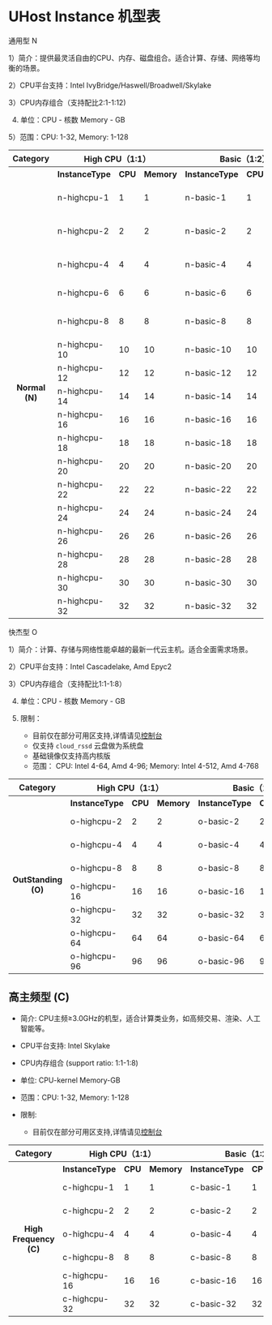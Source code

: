 
# UHost Instance 机型表

通用型 N

1）简介：提供最灵活自由的CPU、内存、磁盘组合。适合计算、存储、网络等均衡的场景。

2）CPU平台支持：Intel IvyBridge/Haswell/Broadwell/Skylake

3）CPU内存组合（支持配比2:1-1:12)

4) 单位：CPU - 核数 Memory - GB

5）范围：CPU: 1-32, Memory: 1-128

<table><tr><th colspan="1">Category</th><th colspan="3">High CPU（1:1）</th><th colspan="3"> Basic（1:2）</th><th colspan="3"> Standard（1:4）</th><th colspan="3"> High Memory（1:8）</th><th colspan="3"> Customized（2:1-1:12）</th></tr><tr><th rowspan="18">Normal (N) </th><th>InstanceType</th><th>CPU</th><th>Memory</th><th>InstanceType</th><th>CPU</th><th>Memory</th><th>InstanceType</th><th>CPU</th><th>Memory</th><th>InstanceType</th><th>CPU</th><th>Memory</th><th>InstanceType</th><th>CPU</th><th>Memory</th></tr><tr><td>n-highcpu-1</td><td>1</td><td>1</td><td>n-basic-1</td><td>1</td><td>2</td><td>n-standard-1</td><td>1</td><td>4</td> <td>n-highmem-1</td><td>1</td><td>8</td><td>n-customized-2-1</td><td>2</td><td>1</td></tr><tr><td>n-highcpu-2</td><td>2</td><td>2</td><td>n-basic-2</td><td>2</td><td>4</td><td>n-standard-2</td><td>2</td><td>8</td> <td>n-highmem-2</td><td>2</td><td>16</td><td>n-customized-2-14</td><td>2</td><td>14</td> </tr><tr><td>n-highcpu-4</td><td>4</td><td>4</td><td>n-basic-4</td><td>4</td><td>8</td><td>n-standard-4</td><td>4</td><td>16</td> <td>n-highmem-4</td><td>4</td><td>32</td> <td>n-customized-4-18</td><td>4</td><td>18</td></tr><tr><td>n-highcpu-6</td><td>6</td><td>6</td><td>n-basic-6</td><td>6</td><td>12</td><td>n-standard-6</td><td>6</td><td>24</td> <td>n-highmem-6</td><td>6</td><td>48</td><td>...</td><td>...</td><td>...</td></tr> <tr><td>n-highcpu-8</td><td>8</td><td>8</td><td>n-basic-8</td><td>8</td><td>16</td><td>n-standard-8</td><td>8</td><td>32</td> <td>n-highmem-8</td><td>8</td><td>64</td><td>n-customized-4-48</td><td>4</td><td>48</td> </tr> <tr><td>n-highcpu-10</td><td>10</td><td>10</td><td>n-basic-10</td><td>10</td><td>20</td><td>n-standard-10</td><td>10</td><td>40</td> <td>n-highmem-10</td><td>10</td><td>80</td><td>...</td><td>...</td><td>...</td> </tr> <tr><td>n-highcpu-12</td><td>12</td><td>12</td><td>n-basic-12</td><td>12</td><td>24</td><td>n-standard-12</td><td>12</td><td>48</td> <td>n-highmem-12</td><td>12</td><td>96</td> </tr> <tr><td>n-highcpu-14</td><td>14</td><td>14</td><td>n-basic-14</td><td>14</td><td>28</td><td>n-standard-14</td><td>14</td><td>56</td> <td>n-highmem-14</td><td>14</td><td>112</td> </tr> <tr><td>n-highcpu-16</td><td>16</td><td>16</td><td>n-basic-16</td><td>16</td><td>32</td><td>n-standard-16</td><td>16</td><td>64</td> <td>n-highmem-16</td><td>16</td><td>128</td> </tr> <tr><td>n-highcpu-18</td><td>18</td><td>18</td><td>n-basic-18</td><td>18</td><td>36</td><td>n-standard-18</td><td>18</td><td>72</td></tr> <tr><td>n-highcpu-20</td><td>20</td><td>20</td><td>n-basic-20</td><td>20</td><td>40</td><td>n-standard-20</td><td>20</td><td>80</td></tr> <tr><td>n-highcpu-22</td><td>22</td><td>22</td><td>n-basic-22</td><td>22</td><td>44</td><td>n-standard-22</td><td>22</td><td>88</td></tr> <tr><td>n-highcpu-24</td><td>24</td><td>24</td><td>n-basic-24</td><td>24</td><td>48</td><td>n-standard-24</td><td>24</td><td>96</td></tr> <tr><td>n-highcpu-26</td><td>26</td><td>26</td><td>n-basic-26</td><td>26</td><td>52</td><td>n-standard-26</td><td>26</td><td>104</td></tr> <tr><td>n-highcpu-28</td><td>28</td><td>28</td><td>n-basic-28</td><td>28</td><td>56</td><td>n-standard-28</td><td>28</td><td>112</td></tr> <tr><td>n-highcpu-30</td><td>30</td><td>30</td><td>n-basic-30</td><td>30</td><td>60</td><td>n-standard-30</td><td>30</td><td>120</td></tr> <tr><td>n-highcpu-32</td><td>32</td><td>32</td><td>n-basic-32</td><td>32</td><td>64</td><td>n-standard-32</td><td>32</td><td>128</td></tr> </table>

快杰型 O

1）简介：计算、存储与网络性能卓越的最新一代云主机。适合全面需求场景。

2）CPU平台支持：Intel Cascadelake, Amd Epyc2

3）CPU内存组合（支持配比1:1-1:8）

4) 单位：CPU - 核数 Memory - GB

5) 限制：
    - 目前仅在部分可用区支持,详情请见[控制台](https://console.ucloud.cn/uhost/uhost/create)
    - 仅支持 `cloud_rssd` 云盘做为系统盘
    - 基础镜像仅支持高内核版
    - 范围： CPU: Intel 4-64, Amd 4-96;  Memory: Intel 4-512, Amd 4-768

<table><tr><th colspan="1">Category</th><th colspan="3">High CPU（1:1）</th><th colspan="3">Basic（1:2）</th><th colspan="3">Standard（1:4）</th><th colspan="3">High Memory（1:8）</th></tr><tr><th rowspan="8">OutStanding (O)</th><th>InstanceType</th><th>CPU</th><th>Memory</th><th>InstanceType</th><th>CPU</th><th>Memory</th><th>InstanceType</th><th>CPU</th><th>Memory</th><th>InstanceType</th><th>CPU</th><th>Memory</th></tr><tr><td>o-highcpu-2</td><td>2</td><td>2</td><td>o-basic-2</td><td>2</td><td>4</td><td>o-standard-2</td><td>2</td><td>8</td><td>o-highmem-2</td><td>2</td><td>16</td></tr><tr><td>o-highcpu-4</td><td>4</td><td>4</td><td>o-basic-4</td><td>4</td><td>8</td><td>o-standard-4</td><td>4</td><td>16</td><td>o-highmem-4</td><td>4</td><td>32</td></tr><tr><td>o-highcpu-8</td><td>8</td><td>8</td><td>o-basic-8</td><td>8</td><td>16</td><td>o-standard-8</td><td>8</td><td>32</td><td>o-highmem-8</td><td>8</td><td>64</td></tr><tr><td>o-highcpu-16</td><td>16</td><td>16</td><td>o-basic-16</td><td>16</td><td>32</td><td>o-standard-16</td><td>16</td><td>64</td><td>o-highmem-16</td><td>16</td><td>128</td></tr><tr><td>o-highcpu-32</td><td>32</td><td>32</td><td>o-basic-32</td><td>32</td><td>64</td><td>o-standard-32</td><td>32</td><td>128</td><td>o-highmem-32</td><td>32</td><td>256</td></tr><tr><td>o-highcpu-64</td><td>64</td><td>64</td><td>o-basic-64</td><td>64</td><td>128</td><td>o-standard-64</td><td>64</td><td>256</td><td>o-highmem-64</td><td>64</td><td>512</td></tr><tr><td>o-highcpu-96</td><td>96</td><td>96</td><td>o-basic-96</td><td>96</td><td>192</td><td>o-standard-96</td><td>96</td><td>384</td><td>o-highmem-96</td><td>96</td><td>768</td></tr></table>

## 高主频型 (C)

- 简介: CPU主频≥3.0GHz的机型，适合计算类业务，如高频交易、渲染、人工智能等。

- CPU平台支持: Intel Skylake

- CPU内存组合 (support ratio: 1:1-1:8)

- 单位: CPU-kernel Memory-GB

- 范围：CPU: 1-32, Memory: 1-128

- 限制:
    - 目前仅在部分可用区支持,详情请见[控制台](https://console.ucloud.cn/uhost/uhost/create)

<table><tr><th colspan="1">Category</th><th colspan="3">High CPU（1:1）</th><th colspan="3">Basic（1:2）</th><th colspan="3">Standard（1:4）</th><th colspan="3">High Memory（1:8）</th></tr><tr><th rowspan="8">High Frequency (C)</th><th>InstanceType</th><th>CPU</th><th>Memory</th><th>InstanceType</th><th>CPU</th><th>Memory</th><th>InstanceType</th><th>CPU</th><th>Memory</th><th>InstanceType</th><th>CPU</th><th>Memory</th></tr><tr><td>c-highcpu-1</td><td>1</td><td>1</td><td>c-basic-1</td><td>1</td><td>2</td><td>c-standard-1</td><td>1</td><td>4</td><td>c-highmem-1</td><td>1</td><td>8</td><tr><td>c-highcpu-2</td><td>2</td><td>2</td><td>c-basic-2</td><td>2</td><td>4</td><td>c-standard-2</td><td>2</td><td>8</td><td>c-highmem-2</td><td>2</td><td>16</td><tr><tr><td>o-highcpu-4</td><td>4</td><td>4</td><td>o-basic-4</td><td>4</td><td>8</td><td>o-standard-4</td><td>4</td><td>16</td><td>o-highmem-4</td><td>4</td><td>32</td></tr><tr><td>c-highcpu-8</td><td>8</td><td>8</td><td>c-basic-8</td><td>8</td><td>16</td><td>c-standard-8</td><td>8</td><td>32</td><td>c-highmem-8</td><td>8</td><td>64</td><tr><td>c-highcpu-16</td><td>16</td><td>16</td><td>c-basic-16</td><td>16</td><td>32</td><td>c-standard-16</td><td>16</td><td>64</td><td>c-highmem-16</td><td>16</td><td>128</td></tr><tr><td>c-highcpu-32</td><td>32</td><td>32</td><td>c-basic-32</td><td>32</td><td>64</td><td>c-standard-32</td><td>32</td><td>128</td></tr></table>